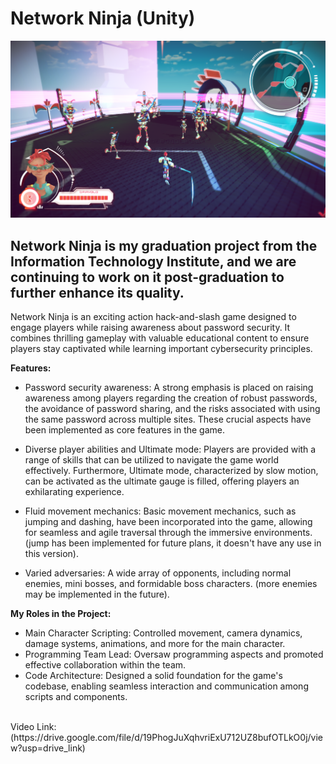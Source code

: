 
# Network Ninja (Unity)
![alt text](https://raw.githubusercontent.com/RayanYousef/NetworkNinja_Showcase/main/Screenshot_2.png)
<br/>

## Network Ninja is my graduation project from the Information Technology Institute, and we are continuing to work on it post-graduation to further enhance its quality.


Network Ninja is an exciting action hack-and-slash game designed to engage players while raising awareness about password security. It combines thrilling gameplay with valuable educational content to ensure players stay captivated while learning important cybersecurity principles. 

**Features:**

- Password security awareness: A strong emphasis is placed on raising awareness among players regarding the creation of robust passwords, the avoidance of password sharing, and the risks associated with using the same password across multiple sites. These crucial aspects have been implemented as core features in the game.

- Diverse player abilities and Ultimate mode: Players are provided with a range of skills that can be utilized to navigate the game world effectively. Furthermore, Ultimate mode, characterized by slow motion, can be activated as the ultimate gauge is filled, offering players an exhilarating experience.

- Fluid movement mechanics: Basic movement mechanics, such as jumping and dashing, have been incorporated into the game, allowing for seamless and agile traversal through the immersive environments. (jump has been implemented for future plans, it doesn't have any use in this version).

- Varied adversaries: A wide array of opponents, including normal enemies, mini bosses, and formidable boss characters. (more enemies may be implemented in the future).


**My Roles in the Project:**
- Main Character Scripting: Controlled movement, camera dynamics, damage systems, animations, and more for the main character.
- Programming Team Lead: Oversaw programming aspects and promoted effective collaboration within the team.
- Code Architecture: Designed a solid foundation for the game's codebase, enabling seamless interaction and communication among scripts and components.


<br/>
Video Link: 
(https://drive.google.com/file/d/19PhogJuXqhvriExU712UZ8bufOTLkO0j/view?usp=drive_link)
